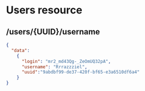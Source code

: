 # Users resource

## /users/{UUID}/username

```json
{
  "data":
    {
      "login": "mr2_md43Qg-_ZeOmUQ32pA",
      "username": "Rrrazzziel",
      "uuid":"9abdbf99-de37-420f-bf65-e3a6510df6a4"
    }
}
```
